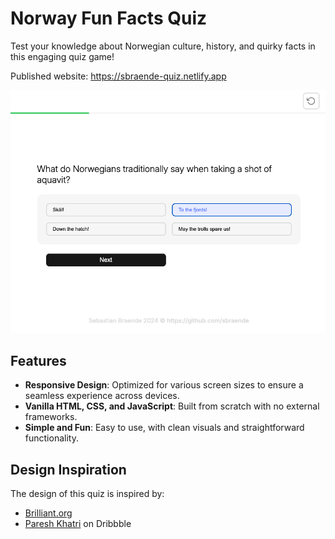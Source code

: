 # Norway Fun Facts Quiz

Test your knowledge about Norwegian culture, history, and quirky facts in this engaging quiz game!

Published website: https://sbraende-quiz.netlify.app

![screenshot webpage](src/assets/images/screenshot.png)

## Features

- **Responsive Design**: Optimized for various screen sizes to ensure a seamless experience across devices.
- **Vanilla HTML, CSS, and JavaScript**: Built from scratch with no external frameworks.
- **Simple and Fun**: Easy to use, with clean visuals and straightforward functionality.

## Design Inspiration

The design of this quiz is inspired by:

- [Brilliant.org](https://brilliant.org/)
- [Paresh Khatri](https://dribbble.com/kpdesigns) on Dribbble
